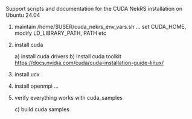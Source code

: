 Support scripts and documentation for the CUDA NekRS installation on Ubuntu 24.04

1) maintain /home/$USER/cuda_nekrs_env_vars.sh
... set CUDA_HOME, modify LD_LIBRARY_PATH, PATH etc

2) install cuda

    a) install cuda drivers
    b) install cuda toolkit
    https://docs.nvidia.com/cuda/cuda-installation-guide-linux/

3) install ucx

4) install openmpi
...

5) verify everything works with cuda_samples

    c) build cuda samples